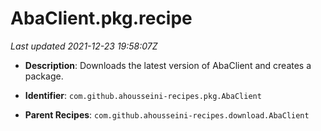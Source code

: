 # AbaClient.pkg.recipe

_Last updated 2021-12-23 19:58:07Z_

- **Description**: Downloads the latest version of AbaClient and creates a package.

- **Identifier**: `com.github.ahousseini-recipes.pkg.AbaClient`

- **Parent Recipes**: `com.github.ahousseini-recipes.download.AbaClient`